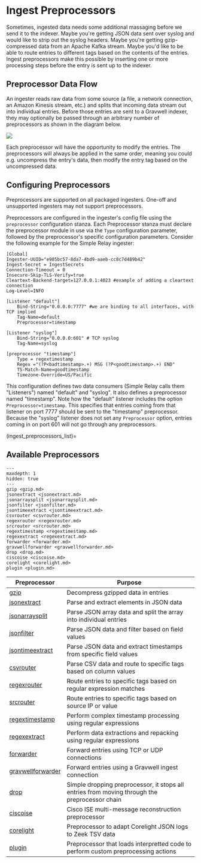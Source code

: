 # Ingest Preprocessors

Sometimes, ingested data needs some additional massaging before we send it to the indexer. Maybe you're getting JSON data sent over syslog and would like to strip out the syslog headers. Maybe you're getting gzip-compressed data from an Apache Kafka stream. Maybe you'd like to be able to route entries to different tags based on the contents of the entries. Ingest preprocessors make this possible by inserting one or more processing steps before the entry is sent up to the indexer.

## Preprocessor Data Flow

An ingester reads raw data from some source (a file, a network connection, an Amazon Kinesis stream, etc.) and splits that incoming data stream out into individual entries. Before those entries are sent to a Gravwell indexer, they may optionally be passed through an arbitrary number of preprocessors as shown in the diagram below.

![](arch.png)

Each preprocessor will have the opportunity to modify the entries. The preprocessors will always be applied in the same order, meaning you could e.g. uncompress the entry's data, then modify the entry tag based on the uncompressed data.

## Configuring Preprocessors

Preprocessors are supported on all packaged ingesters.  One-off and unsupported ingesters may not support preprocessors.

Preprocessors are configured in the ingester's config file using the `preprocessor` configuration stanza.  Each Preprocessor stanza must declare the preprocessor module in use via the `Type` configuration parameter, followed by the preprocessor's specific configuration parameters. Consider the following example for the Simple Relay ingester:

```
[Global]
Ingester-UUID="e985bc57-8da7-4bd9-aaeb-cc8c7d489b42"
Ingest-Secret = IngestSecrets
Connection-Timeout = 0
Insecure-Skip-TLS-Verify=true
Cleartext-Backend-target=127.0.0.1:4023 #example of adding a cleartext connection
Log-Level=INFO

[Listener "default"]
	Bind-String="0.0.0.0:7777" #we are binding to all interfaces, with TCP implied
	Tag-Name=default
	Preprocessor=timestamp

[Listener "syslog"]
	Bind-String="0.0.0.0:601" # TCP syslog
	Tag-Name=syslog

[preprocessor "timestamp"]
	Type = regextimestamp
	Regex ="(?P<badtimestamp>.+) MSG (?P<goodtimestamp>.+) END"
	TS-Match-Name=goodtimestamp
	Timezone-Override=US/Pacific
```

This configuration defines two data consumers (Simple Relay calls them "Listeners") named "default" and "syslog". It also defines a preprocessor named "timestamp". Note how the "default" listener includes the option `Preprocessor=timestamp`. This specifies that entries coming from that listener on port 7777 should be sent to the "timestamp" preprocessor. Because the "syslog" listener does not set any `Preprocessor` option, entries coming in on port 601 will not go through any preprocessors.

(ingest_preprocessors_list)=
## Available Preprocessors

```{toctree}
---
maxdepth: 1
hidden: true
---
gzip <gzip.md>
jsonextract <jsonextract.md>
jsonarraysplit <jsonarraysplit.md>
jsonfilter <jsonfilter.md>
jsontimeextract <jsontimeextract.md>
csvrouter <csvrouter.md>
regexrouter <regexrouter.md>
srcrouter <srcrouter.md>
regextimestamp <regextimestamp.md>
regexextract <regexextract.md>
forwarder <forwarder.md>
gravwellforwarder <gravwellforwarder.md>
drop <drop.md>
ciscoise <ciscoise.md>
corelight <corelight.md>
plugin <plugin.md>
```

| Preprocessor | Purpose |
| -------------| -------- |
| [gzip](gzip.md) | Decompress gzipped data in entries |
| [jsonextract](jsonextract.md) | Parse and extract elements in JSON data |
| [jsonarraysplit](jsonarraysplit.md) | Parse JSON array data and split the array into individual entries |
| [jsonfilter](jsonfilter.md) | Parse JSON data and filter based on field values |
| [jsontimeextract](jsontimeextract.md) | Parse JSON data and extract timestamps from specific field values |
| [csvrouter](csvrouter.md) | Parse CSV data and route to specific tags based on column values |
| [regexrouter](regexrouter.md) | Route entries to specific tags based on regular expression matches |
| [srcrouter](srcrouter.md) | Route entries to specific tags based on source IP or value |
| [regextimestamp](regextimestamp.md) | Perform complex timestamp processing using regular expressions |
| [regexextract](regexextract.md) | Perform data extractions and repacking using regular expressions |
| [forwarder](forwarder.md) | Forward entries using TCP or UDP connections |
| [gravwellforwarder](gravwellforwarder.md) | Forward entries using a Gravwell ingest connection |
| [drop](drop.md) | Simple dropping preprocessor, it stops all entries from moving through the preprocessor chain |
| [ciscoise](ciscoise.md) | Cisco ISE multi-message reconstruction preprocessor |
| [corelight](corelight.md) | Preprocessor to adapt Corelight JSON logs to Zeek TSV data |
| [plugin](plugin.md) | Preprocessor that loads interpretted code to perform custom preprocessing actions |
